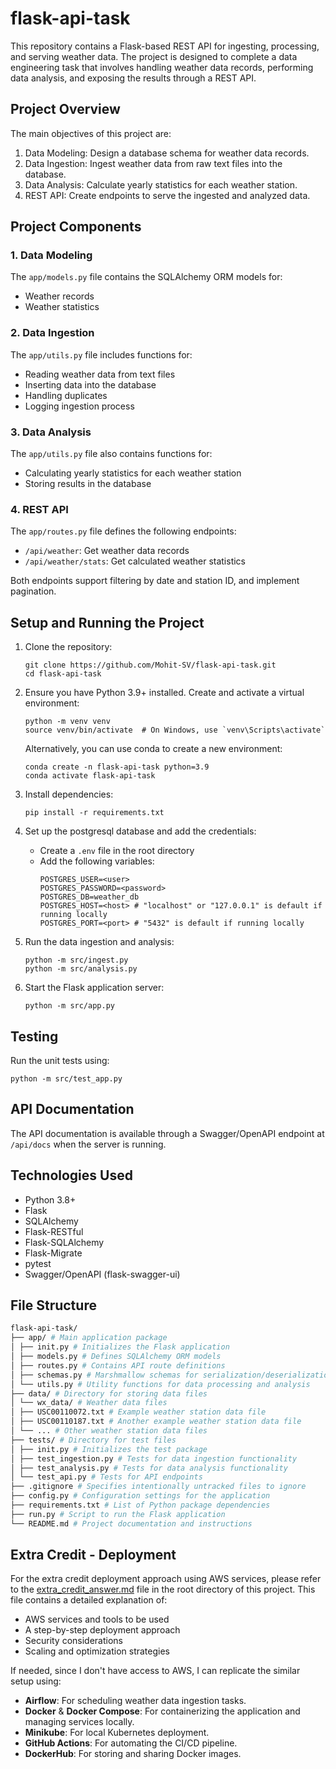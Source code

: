 # flask-api-task

This repository contains a Flask-based REST API for ingesting, processing, and serving weather data. The project is designed to complete a data engineering task that involves handling weather data records, performing data analysis, and exposing the results through a REST API.

## Project Overview

The main objectives of this project are:

1. Data Modeling: Design a database schema for weather data records.
2. Data Ingestion: Ingest weather data from raw text files into the database.
3. Data Analysis: Calculate yearly statistics for each weather station.
4. REST API: Create endpoints to serve the ingested and analyzed data.

## Project Components

### 1. Data Modeling

The `app/models.py` file contains the SQLAlchemy ORM models for:
- Weather records
- Weather statistics

### 2. Data Ingestion

The `app/utils.py` file includes functions for:
- Reading weather data from text files
- Inserting data into the database
- Handling duplicates
- Logging ingestion process

### 3. Data Analysis

The `app/utils.py` file also contains functions for:
- Calculating yearly statistics for each weather station
- Storing results in the database

### 4. REST API

The `app/routes.py` file defines the following endpoints:
- `/api/weather`: Get weather data records
- `/api/weather/stats`: Get calculated weather statistics

Both endpoints support filtering by date and station ID, and implement pagination.

## Setup and Running the Project

1. Clone the repository:
   ```
   git clone https://github.com/Mohit-SV/flask-api-task.git
   cd flask-api-task
   ```

2. Ensure you have Python 3.9+ installed. Create and activate a virtual environment:
   ```
   python -m venv venv
   source venv/bin/activate  # On Windows, use `venv\Scripts\activate`
   ```
   Alternatively, you can use conda to create a new environment:
   ```
   conda create -n flask-api-task python=3.9
   conda activate flask-api-task
   ```
3. Install dependencies:
   ```
   pip install -r requirements.txt
   ```

4. Set up the postgresql database and add the credentials:
   - Create a `.env` file in the root directory
   - Add the following variables:
     ```
     POSTGRES_USER=<user>
     POSTGRES_PASSWORD=<password>
     POSTGRES_DB=weather_db
     POSTGRES_HOST=<host> # "localhost" or "127.0.0.1" is default if running locally
     POSTGRES_PORT=<port> # "5432" is default if running locally
     ```

5. Run the data ingestion and analysis:
   ```
   python -m src/ingest.py
   python -m src/analysis.py
   ```

6. Start the Flask application server:
   ```
   python -m src/app.py
   ```

## Testing

Run the unit tests using:
```
python -m src/test_app.py
```

## API Documentation

The API documentation is available through a Swagger/OpenAPI endpoint at `/api/docs` when the server is running.

## Technologies Used

- Python 3.8+
- Flask
- SQLAlchemy
- Flask-RESTful
- Flask-SQLAlchemy
- Flask-Migrate
- pytest
- Swagger/OpenAPI (flask-swagger-ui)

## File Structure

```bash
flask-api-task/
├── app/ # Main application package
│ ├── init.py # Initializes the Flask application
│ ├── models.py # Defines SQLAlchemy ORM models
│ ├── routes.py # Contains API route definitions
│ ├── schemas.py # Marshmallow schemas for serialization/deserialization
│ └── utils.py # Utility functions for data processing and analysis
├── data/ # Directory for storing data files
│ └── wx_data/ # Weather data files
│ ├── USC00110072.txt # Example weather station data file
│ ├── USC00110187.txt # Another example weather station data file
│ └── ... # Other weather station data files
├── tests/ # Directory for test files
│ ├── init.py # Initializes the test package
│ ├── test_ingestion.py # Tests for data ingestion functionality
│ ├── test_analysis.py # Tests for data analysis functionality
│ └── test_api.py # Tests for API endpoints
├── .gitignore # Specifies intentionally untracked files to ignore
├── config.py # Configuration settings for the application
├── requirements.txt # List of Python package dependencies
├── run.py # Script to run the Flask application
└── README.md # Project documentation and instructions
```

## Extra Credit - Deployment

For the extra credit deployment approach using AWS services, please refer to the [extra_credit_answer.md](extra_credit_answer.md) file in the root directory of this project. This file contains a detailed explanation of:

- AWS services and tools to be used
- A step-by-step deployment approach
- Security considerations
- Scaling and optimization strategies

If needed, since I don't have access to AWS, I can replicate the similar setup using:
- **Airflow**: For scheduling weather data ingestion tasks.
- **Docker** & **Docker Compose**: For containerizing the application and managing services locally.
- **Minikube**: For local Kubernetes deployment.
- **GitHub Actions**: For automating the CI/CD pipeline.
- **DockerHub**: For storing and sharing Docker images.